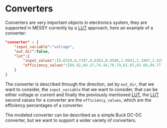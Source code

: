 # Converters

Converters are very important objects in electronics system, they are supported in MESSY currently by a [LUT](lut.md) approach, here an example of a converter:

```JSON
"converter" : {
    "input_variable":"voltage",
    "out_dir":false,
    "lut":{
        "input_values":[0.6559,0.7397,0.8363,0.9588,1.0941,1.1907,1.4291,1.7642,1.8544,1.9961,2.4278,2.5954,2.6534,2.7307,2.7758,2.7887,2.9691,3.1688,3.3428,3.5876,3.7874,3.9678,4.1353,4.3673,4.5928,4.7668,4.9729],
        "efficiency_values":[64.92,69.37,74.44,78.79,81.87,83.69,84.77,85.86,86.04,85.95,89.31,90.66,83.14,75.71,70.73,68.46,68.64,68.19,66.83,63.93,61.75,59.31,57.22,54.77,52.42,50.51,47.70]
    }
}
```

The converter is described through the direction, set by `out_dir`, that we want to consider, the `input_variable` that we want to consider, that can be either voltage or current and finally the previously mentioned [LUT](lut.md), the [LUT](lut.md) second values for a converter are the `efficiency_values`, which are the efficiency percentages of a converter.

The modeled converter can be described as a simple Buck DC-DC converter, but we want to support a wider variety of converters. 